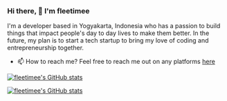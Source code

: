 	
### Hi there, 👋  I'm fleetimee

I'm a developer based in Yogyakarta, Indonesia who has a passion to build things that impact people's day to day lives to make them better.
In the future, my plan is to start a tech startup to bring my love of coding and entrepreneurship together.

* 📫 How to reach me?
Feel free to reach me out on any platforms [here](https://fleetime.my.id)

[![fleetimee's GitHub stats](https://github-readme-stats.vercel.app/api?username=fleetimee&theme=dracula)](https://github.com/fleetimee)

[![fleetimee's GitHub stats](https://github-readme-stats.vercel.app/api/top-langs/?username=fleetimee&theme=dracula&layout=compact)](https://github.com/fleetimee)

